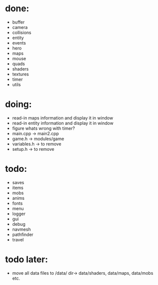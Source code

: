 
# done:
- buffer
- camera
- collisions
- entity
- events
- hero
- maps
- mouse
- quads
- shaders
- textures
- timer
- utils


# doing:
- read-in maps information and display it in window
- read-in entity information and display it in window
- figure whats wrong with timer?
- main.cpp -> main2.cpp
- game.h   -> modules/game
- variables.h -> to remove
- setup.h -> to remove



# todo:
- saves
- items
- mobs
- anims
- fonts
- menu
- logger
- gui
- debug
- navmesh
- pathfinder
- travel

# todo later:
- move all data files to /data/ dir-> data/shaders, data/maps, data/mobs etc.
